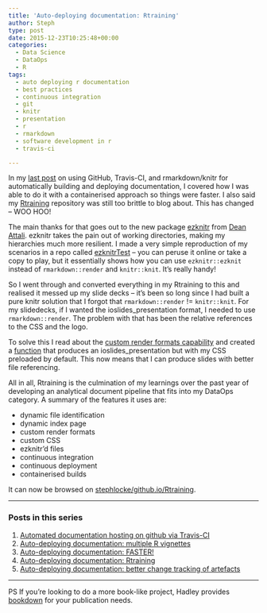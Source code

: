 ```yaml
---
title: 'Auto-deploying documentation: Rtraining'
author: Steph
type: post
date: 2015-12-23T10:25:48+00:00
categories:
  - Data Science
  - DataOps
  - R
tags:
  - auto deploying r documentation
  - best practices
  - continuous integration
  - git
  - knitr
  - presentation
  - r
  - rmarkdown
  - software development in r
  - travis-ci

---
```

In my [last post][1] on using GitHub, Travis-CI, and rmarkdown/knitr for automatically building and deploying documentation, I covered how I was able to do it with a containerised approach so things were faster. I also said my [Rtraining][2] repository was still too brittle to blog about. This has changed &#8211; WOO HOO!

The main thanks for that goes out to the new package [ezknitr][3] from [Dean Attali][4]. ezknitr takes the pain out of working directories, making my hierarchies much more resilient. I made a very simple reproduction of my scenarios in a repo called [ezknitrTest][5] &#8211; you can peruse it online or take a copy to play, but it essentially shows how you can use `ezknitr::ezknit` instead of `rmarkdown::render` and `knitr::knit`. It&#8217;s really handy!

So I went through and converted everything in my Rtraining to this and realised it messed up my slide decks &#8211; it&#8217;s been so long since I had built a pure knitr solution that I forgot that `rmarkdown::render` != `knitr::knit`. For my slidedecks, if I wanted the ioslides_presentation format, I needed to use `rmarkdown::render`. The problem with that has been the relative references to the CSS and the logo.

To solve this I read about the [custom render formats capability][6] and created a [function][7] that produces an ioslides_presentation but with my CSS preloaded by default. This now means that I can produce slides with better file referencing.

All in all, Rtraining is the culmination of my learnings over the past year of developing an analytical document pipeline that fits into my DataOps category. A summary of the features it uses are:

  * dynamic file identification
  * dynamic index page
  * custom render formats
  * custom CSS
  * ezknitr&#8217;d files
  * continuous integration
  * continuous deployment
  * containerised builds

It can now be browsed on [stephlocke/github.io/Rtraining][8].

* * *

### Posts in this series

  1. [Automated documentation hosting on github via Travis-CI][9]
  2. [Auto-deploying documentation: multiple R vignettes][10]
  3. [Auto-deploying documentation: FASTER!][1]
  4. [Auto-deploying documentation: Rtraining][11]
  5. [Auto-deploying documentation: better change tracking of artefacts][12]

* * *

PS If you&#8217;re looking to do a more book-like project, Hadley provides [bookdown][13] for your publication needs.

 [1]: https://itsalocke.com/auto-deploying-documentation-faster/
 [2]: https://github.com/stephlocke/Rtraining
 [3]: https://github.com/daattali/ezknitr
 [4]: https://twitter.com/daattali
 [5]: https://github.com/stephlocke/ezknitrTest
 [6]: http://rmarkdown.rstudio.com/developer_custom_formats.html
 [7]: https://github.com/stephlocke/Rtraining/blob/master/R/stephSlideStyle.R
 [8]: http://stephlocke.github.io/Rtraining/
 [9]: https://itsalocke.com/automated-documentation-hosting-on-github-via-travis-ci/
 [10]: https://itsalocke.com/auto-deploying-documentation-multiple-r-vignettes/
 [11]: https://itsalocke.com/auto-deploying-documentation-rtraining/
 [12]: https://itsalocke.com/auto-deploying-documentation-better-change-tracking-artefacts/
 [13]: https://github.com/hadley/bookdown